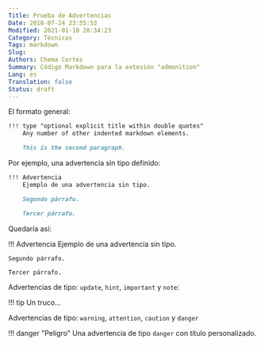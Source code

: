 ```yaml
---
Title: Prueba de Advertencias
Date: 2018-07-24 23:55:53
Modified: 2021-01-10 20:34:23
Category: Técnicas
Tags: markdown
Slug:
Authors: Chema Cortés
Summary: Código Markdown para la extesión "admonition"
Lang: es
Translation: false
Status: draft
---
```


El formato general:

```md
!!! type "optional explicit title within double quotes"
    Any number of other indented markdown elements.

    This is the second paragraph.
```

Por ejemplo, una advertencia sin tipo definido:

```md
!!! Advertencia
    Ejemplo de una advertencia sin tipo.

    Segundo párrafo.

    Tercer párrafo.
```

Quedaría así:

!!! Advertencia
    Ejemplo de una advertencia sin tipo.

    Segundo párrafo.

    Tercer párrafo.

Advertencias de tipo: `update`, `hint`, `important` y `note`:

!!! tip
    Un truco...

Advertencias de tipo: `warning`, `attention`, `caution` y `danger`

!!! danger "Peligro"
    Una advertencia de tipo `danger` con título personalizado.
